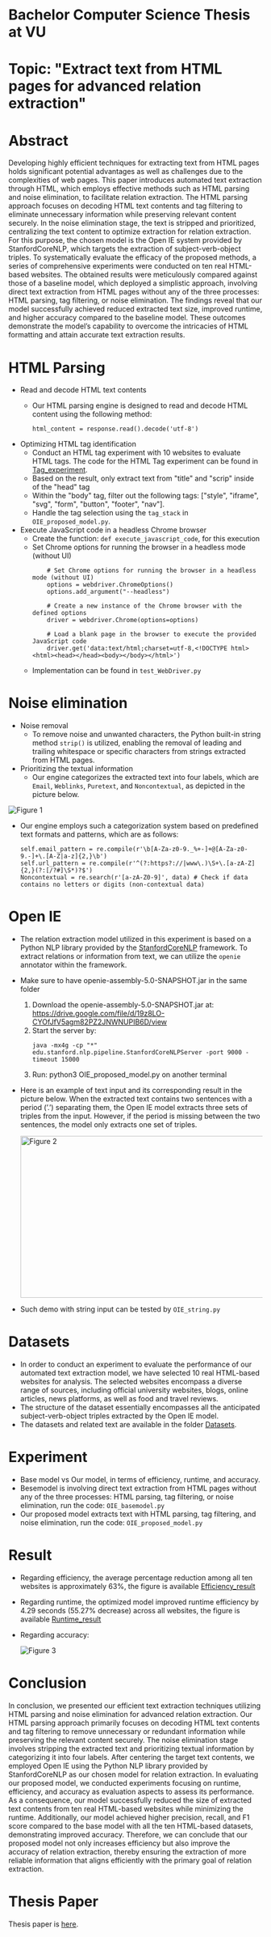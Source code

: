 # Bachelor Computer Science Thesis  at VU 

# Topic: "Extract text from HTML pages for advanced relation extraction"
# Abstract
Developing highly efficient techniques for extracting text from HTML pages holds significant
potential advantages as well as challenges due to the complexities of web pages.
This paper introduces automated text extraction through HTML, which employs effective
methods such as HTML parsing and noise elimination, to facilitate relation extraction.
The HTML parsing approach focuses on decoding HTML text contents and tag filtering
to eliminate unnecessary information while preserving relevant content securely. In the
noise elimination stage, the text is stripped and prioritized, centralizing the text content
to optimize extraction for relation extraction. For this purpose, the chosen model
is the Open IE system provided by StanfordCoreNLP, which targets the extraction of
subject-verb-object triples. To systematically evaluate the efficacy of the proposed methods,
a series of comprehensive experiments were conducted on ten real HTML-based
websites. The obtained results were meticulously compared against those of a baseline
model, which deployed a simplistic approach, involving direct text extraction from HTML
pages without any of the three processes: HTML parsing, tag filtering, or noise elimination.
The findings reveal that our model successfully achieved reduced extracted text
size, improved runtime, and higher accuracy compared to the baseline model. These
outcomes demonstrate the model’s capability to overcome the intricacies of HTML formatting
and attain accurate text extraction results.
# HTML Parsing
- Read and decode HTML text contents
    - Our HTML parsing engine is designed to read and decode HTML content using the following method:
      
      ```
      html_content = response.read().decode('utf-8')
      ```
- Optimizing HTML tag identification
    - Conduct an HTML tag experiment with 10 websites to evaluate HTML tags. The code for the HTML Tag experiment can be found in [Tag_experiment](./Tag_experiment).
    - Based on the result, only extract text from "title" and "scrip" inside of the "head" tag
    - Within the "body" tag,  filter out the following tags: ["style", "iframe", "svg", "form", "button", "footer", "nav"].
    - Handle the tag selection using the `tag_stack` in `OIE_proposed_model.py`.
- Execute JavaScript code in a headless Chrome browser
    - Create the function: `def execute_javascript_code`, for this execution
    - Set Chrome options for running the browser in a headless mode (without UI)
        ```
            # Set Chrome options for running the browser in a headless mode (without UI)
            options = webdriver.ChromeOptions()
            options.add_argument("--headless")

            # Create a new instance of the Chrome browser with the defined options
            driver = webdriver.Chrome(options=options)

            # Load a blank page in the browser to execute the provided JavaScript code
            driver.get('data:text/html;charset=utf-8,<!DOCTYPE html><html><head></head><body></body></html>')
        ```
    - Implementation can be found in `test_WebDriver.py`
# Noise elimination
- Noise removal
    - To remove noise and unwanted characters, the Python built-in string method `strip()` is utilized, enabling the removal of leading and trailing whitespace or specific characters from strings extracted from HTML pages.
- Prioritizing the textual information
    - Our engine categorizes the extracted text into four labels, which are `Email`, `Weblinks`, `Puretext`, and `Noncontextual`, as depicted in the picture below.

      
![Figure 1](Figures/workflow.png)
-  Our engine employs such a categorization system based on predefined text formats and patterns, which are as follows:
      
      ```
      self.email_pattern = re.compile(r'\b[A-Za-z0-9._%+-]+@[A-Za-z0-9.-]+\.[A-Z|a-z]{2,}\b')
      self.url_pattern = re.compile(r'^(?:https?://|www\.)\S+\.[a-zA-Z]{2,}(?:[/?#]\S*)?$')
      Noncontextual = re.search(r'[a-zA-Z0-9]', data) # Check if data contains no letters or digits (non-contextual data)
      ```

# Open IE
- The relation extraction model utilized in this experiment is based on a Python NLP library
provided by the [StanfordCoreNLP](https://nlp.stanford.edu/software/openie.html) framework. To extract relations or information from text, we can utilize the `openie` annotator within the 
framework. 
- Make sure to have openie-assembly-5.0-SNAPSHOT.jar in the same folder
    1. Download the openie-assembly-5.0-SNAPSHOT.jar at: https://drive.google.com/file/d/19z8LO-CYOfJfV5agm82PZ2JNWNUPIB6D/view
    2. Start the server by:
          ```
          java -mx4g -cp "*" edu.stanford.nlp.pipeline.StanfordCoreNLPServer -port 9000 -timeout 15000
          ``` 
    3. Run: python3 OIE_proposed_model.py on another terminal
- Here is an example of text input and its corresponding result in the picture below. When the extracted text contains two sentences with a period (’.’) separating them, the Open IE model extracts three sets of triples from the input. However, if the period is missing between the two sentences, the model only extracts one set of triples.
  
    <img src="Figures/Open_stanford.png" alt="Figure 2" width="800" height="320">

- Such demo with string input can be tested by `OIE_string.py`
# Datasets
- In order to conduct an experiment to evaluate the performance of our automated text extraction
model, we have selected 10 real HTML-based websites for analysis. The selected websites encompass a diverse range of sources, including official university websites, blogs, online articles, news platforms, as well as food and travel reviews. 
- The structure of the dataset essentially encompasses all the anticipated subject-verb-object triples extracted by the Open IE model.
- The datasets and related text are available in the folder [Datasets](./Datasets).

# Experiment
 - Base model vs Our model, in terms of efficiency, runtime, and accuracy.
 - Besemodel is involving direct text extraction from HTML pages without any of the three processes: HTML parsing, tag filtering, or noise elimination, run the code: `OIE_basemodel.py`
 - Our proposed model extracts text with HTML parsing, tag filtering, and noise elimination, run the code: `OIE_proposed_model.py`

 # Result
 - Regarding efficiency, the average percentage reduction among all ten websites is approximately 63%, the figure is available [Efficiency_result](./Figures/Efficiency_result.png)
 - Regarding runtime, the optimized model improved runtime efficiency by 4.29 seconds (55.27% decrease) across all websites, the figure is available [Runtime_result](./Figures/Runtime_result.png)
 - Regarding accuracy:

    <img src="Figures/Accuracy_result.png" alt="Figure 3">
# Conclusion
In conclusion, we presented our efficient
text extraction techniques utilizing HTML
parsing and noise elimination for advanced
relation extraction. Our HTML parsing
approach primarily focuses on decoding
HTML text contents and tag filtering to
remove unnecessary or redundant information
while preserving the relevant content
securely. The noise elimination stage involves
stripping the extracted text and prioritizing
textual information by categorizing
it into four labels. After centering the target
text contents, we employed Open IE using
the Python NLP library provided by StanfordCoreNLP
as our chosen model for relation
extraction. In evaluating our proposed
model, we conducted experiments focusing
on runtime, efficiency, and accuracy as evaluation
aspects to assess its performance. As
a consequence, our model successfully reduced
the size of extracted text contents
from ten real HTML-based websites while
minimizing the runtime. Additionally, our
model achieved higher precision, recall, and
F1 score compared to the base model with
all the ten HTML-based datasets, demonstrating
improved accuracy. Therefore, we
can conclude that our proposed model not
only increases efficiency but also improve
the accuracy of relation extraction, thereby
ensuring the extraction of more reliable information
that aligns efficiently with the primary
goal of relation extraction.

# Thesis Paper
Thesis paper is [here](./Bsc_thesis.pdf).
